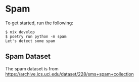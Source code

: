 # Spam
To get started, run the following:

```
$ nix develop
$ poetry run python -m spam
Let's detect some spam
```

## Spam Dataset

The spam dataset is from <https://archive.ics.uci.edu/dataset/228/sms+spam+collection>
